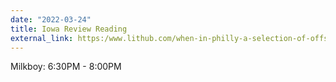 ```yaml
---
date: "2022-03-24"
title: Iowa Review Reading
external_link: https:/www.lithub.com/when-in-philly-a-selection-of-offsite-events-at-this-years-awp/
---
```


Milkboy: 6:30PM - 8:00PM
